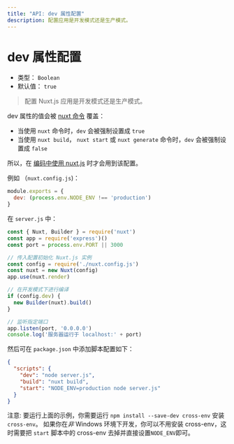 ```yaml
---
title: "API: dev 属性配置"
description: 配置应用是开发模式还是生产模式。
---
```


# dev 属性配置

- 类型： `Boolean`
- 默认值： `true`

> 配置 Nuxt.js 应用是开发模式还是生产模式。

dev 属性的值会被 [nuxt 命令](/guide/commands) 覆盖：
- 当使用 `nuxt` 命令时，`dev` 会被强制设置成 `true`
- 当使用 `nuxt build`， `nuxt start` 或 `nuxt generate` 命令时，`dev` 会被强制设置成 `false`

所以，在 [编码中使用 nuxt.js](/api/nuxt) 时才会用到该配置。

例如 （`nuxt.config.js`)：
```js
module.exports = {
  dev: (process.env.NODE_ENV !== 'production')
}
```

在 `server.js` 中：
```js
const { Nuxt, Builder } = require('nuxt')
const app = require('express')()
const port = process.env.PORT || 3000

// 传入配置初始化 Nuxt.js 实例
const config = require('./nuxt.config.js')
const nuxt = new Nuxt(config)
app.use(nuxt.render)

// 在开发模式下进行编译
if (config.dev) {
  new Builder(nuxt).build()
}

// 监听指定端口
app.listen(port, '0.0.0.0')
console.log('服务器运行于 localhost:' + port)
```

然后可在 `package.json` 中添加脚本配置如下：
```json
{
  "scripts": {
    "dev": "node server.js",
    "build": "nuxt build",
    "start": "NODE_ENV=production node server.js"
  }
}
```
注意: 要运行上面的示例，你需要运行 `npm install --save-dev cross-env` 安装 `cross-env`。 如果你在*非* Windows 环境下开发，你可以不用安装 cross-env，这时需要把 `start` 脚本中的 cross-env 去掉并直接设置`NODE_ENV`即可。
